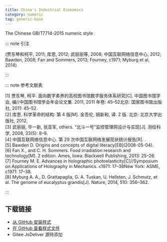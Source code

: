 ```yaml
---
title: China's Industrial Economics
category: numeric
tag: generic-base
---
```


<!-- 此文件由脚本自动生成，请勿手动修改！ -->

The Chinese GB/T7714-2015 numeric style


::: note 引注

(贾东琴和柯平, 2011; 库恩, 2012; 武丽丽等, 2008; 中国互联网络信息中心, 2012; Bawden, 2008; Fan and Sommers, 2013; Fourney, c1971; Myburg et al, 2014)

:::



::: note 参考文献表

  <div class="csl-bib-body">
  <div class="csl-entry second-field-align-flush hangingindent-false " >
    <div class="csl-left-margin">[1] 贾东琴, 柯平. 面向数字素养的高校图书馆数字服务体系研究[C]. 中国图书馆学会, 编//中国图书馆学会年会论文集. 2011, 2011 年卷: 45–52北京: 国家图书馆出版社, 2011: 45–52.</div></div> 
  <div class="csl-entry second-field-align-flush hangingindent-false " >
    <div class="csl-left-margin">[2] 库恩. 科学革命的结构: 第 4 版[M]. 金吾伦, 胡新和, 译. 2 版. 北京: 北京大学出版社, 2012.</div></div> 
  <div class="csl-entry second-field-align-flush hangingindent-false " >
    <div class="csl-left-margin">[3] 武丽丽, 华一新, 张亚军, others. “北斗一号”监控管理网设计与实现[J]. 测绘科学, 2008, 33(5): 8–9.</div></div> 
  <div class="csl-entry second-field-align-flush hangingindent-false " >
    <div class="csl-left-margin">[4] 中国互联网络信息中心. 第 29 次中国互联网络发展现状统计报告[R]. .</div></div> 
  <div class="csl-entry second-field-align-flush hangingindent-false " >
    <div class="csl-left-margin">[5] Bawden D. Origins and concepts of digital literacy[EB](2008-05-04).</div></div> 
  <div class="csl-entry second-field-align-flush hangingindent-false " >
    <div class="csl-left-margin">[6] Fan X., and C. H. Sommers. Food irradiation research and technology[M]. 2 edition. Ames, Iowa: Blackwell Publishing, 2013: 25–26.</div></div> 
  <div class="csl-entry second-field-align-flush hangingindent-false " >
    <div class="csl-left-margin">[7] Fourney M. E. Advances in holographic photoelasticity[C]//Symposium on Applications of Holography in Mechanics. c1971: 17–38New York: ASME, c1971: 17–38.</div></div> 
  <div class="csl-entry second-field-align-flush hangingindent-false " >
    <div class="csl-left-margin">[8] Myburg A. A., D. Grattapaglia, G. A. Tuskan, U. Hellsten, J. Schmutz, et al. The genome of eucalyptus grandis[J]. Nature, 2014, 510: 356–362.</div></div> 
  </div>


:::

<!-- more --> 

## 下载链接

- [从 GitHub 安装样式](https://github.com/zotero-cn/styles/./raw/main/src/207chinas-industrial-economics/207chinas-industrial-economics.csl) 
- [在 GitHub 查看样式文件](https://github.com/zotero-cn/styles/./tree/main/src/207chinas-industrial-economics/207chinas-industrial-economics.csl) 
- Gitee JsDeliver 源待添加

